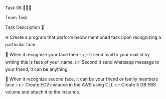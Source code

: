 Task 06 👨🏻‍💻

Team Task

Task Description 📄

❄️ Create a program that perform below mentioned task upon recognizing a particular face.

📌 When it recognize your face then - 
👉 It send mail to your mail id by writing this is face of your_name. 
👉 Second it send whatsapp message to your friend, it can be anything.

📌 When it recognize second face, it can be your friend or family members face - 
👉 Create EC2 instance in the AWS using CLI. 
👉 Create 5 GB EBS volume and attach it to the instance.

